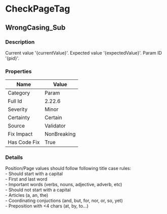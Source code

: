 ﻿---  
uid: Validator_2_22_6  
---

# CheckPageTag

## WrongCasing\_Sub

### Description

Current value '{currentValue}'. Expected value '{expectedValue}'. Param ID '{pid}'.

### Properties

| Name         | Value       |
| ------------ | ----------- |
| Category     | Param       |
| Full Id      | 2.22.6      |
| Severity     | Minor       |
| Certainty    | Certain     |
| Source       | Validator   |
| Fix Impact   | NonBreaking |
| Has Code Fix | True        |

### Details

Position\/Page values should follow following title case rules:  
\- Should start with a capital  
    \- First and last word  
    \- Important words (verbs, nouns, adjective, adverb, etc)  
\- Should not start with a capital  
    \- Articles (a, an, the)  
    \- Coordinating conjuctions (and, but, for, nor, or, so, yet)  
    \- Preposition with \<4 chars (at, by, to...)
